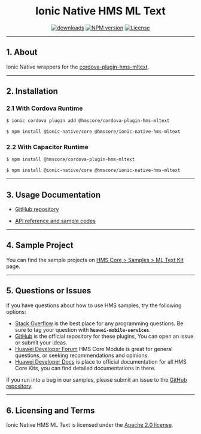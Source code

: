 <p align="center">
  <h1 align="center">Ionic Native HMS ML Text</h1>
</p>

<p align="center">
  <a href="https://www.npmjs.com/package/@hmscore/ionic-native-hms-mltext"><img src="https://img.shields.io/npm/dm/@hmscore/ionic-native-hms-mltext?color=%23007EC6&style=for-the-badge" alt="downloads"></a>
  <a href="https://www.npmjs.com/package/@hmscore/ionic-native-hms-mltext"><img src="https://img.shields.io/npm/v/@hmscore/ionic-native-hms-mltext?color=%23ed2a1c&style=for-the-badge" alt="NPM version"></a>
  <a href="./LICENSE"><img src="https://img.shields.io/npm/l/@hmscore/ionic-native-hms-mltext.svg?color=%3bcc62&style=for-the-badge" alt="License"></a>
</p>

----

## 1. About

Ionic Native wrappers for
the [cordova-plugin-hms-mltext](https://www.npmjs.com/package/@hmscore/cordova-plugin-hms-mltext).

---

## 2. Installation

### 2.1 With Cordova Runtime

```bash
$ ionic cordova plugin add @hmscore/cordova-plugin-hms-mltext
```

```bash
$ npm install @ionic-native/core @hmscore/ionic-native-hms-mltext
```

### 2.2 With Capacitor Runtime

```bash
$ npm install @hmscore/cordova-plugin-hms-mltext
```

```bash
$ npm install @ionic-native/core @hmscore/ionic-native-hms-mltext
```

---

## 3. Usage Documentation

- [GitHub repository](https://github.com/HMS-Core/hms-cordova-plugin)

- [API reference and sample codes](https://developer.huawei.com/consumer/en/doc/development/HMS-Plugin-References-V1/introduction-0000001051088632-V1?ha_source=hms1)

---

## 4. Sample Project

You can find the sample projects
on [HMS Core > Samples > ML Text Kit](https://developer.huawei.com/consumer/en/doc/overview/HMS-Core-Plugin?ha_source=hms1)
page.

---

## 5. Questions or Issues

If you have questions about how to use HMS samples, try the following options:

- [Stack Overflow](https://stackoverflow.com/questions/tagged/huawei-mobile-services) is the best
  place for any programming questions. Be sure to tag your question
  with **`huawei-mobile-services`**.
- [GitHub](https://github.com/HMS-Core/hms-cordova-plugin) is the official repository for these
  plugins, You can open an issue or submit your ideas.
- [Huawei Developer Forum](https://forums.developer.huawei.com/forumPortal/en/home?fid=0101187876626530001&ha_source=hms1)
  HMS Core Module is great for general questions, or seeking recommendations and opinions.
- [Huawei Developer Docs](https://developer.huawei.com/consumer/en/doc/overview/HMS-Core-Plugin?ha_source=hms1)
  is place to official documentation for all HMS Core Kits, you can find detailed documentations in
  there.

If you run into a bug in our samples, please submit an issue to
the [GitHub repository](https://github.com/HMS-Core/hms-cordova-plugin).

---

## 6. Licensing and Terms

Ionic Native HMS ML Text is licensed under the [Apache 2.0 license](LICENSE).

